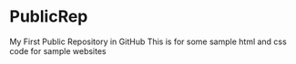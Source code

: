 # PublicRep
My First Public Repository in GitHub
This is for some sample html and css code for sample websites
